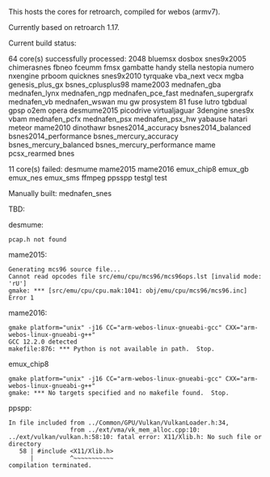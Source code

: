 This hosts the cores for retroarch, compiled for webos (armv7).

Currently based on retroarch 1.17.

Current build status:

64 core(s) successfully processed:
	2048 bluemsx dosbox snes9x2005 chimerasnes fbneo fceumm fmsx
	gambatte handy stella nestopia numero nxengine prboom quicknes
	snes9x2010 tyrquake vba_next vecx mgba genesis_plus_gx
	bsnes_cplusplus98 mame2003 mednafen_gba mednafen_lynx
	mednafen_ngp mednafen_pce_fast mednafen_supergrafx mednafen_vb
	mednafen_wswan mu gw prosystem 81 fuse lutro tgbdual gpsp
	o2em opera desmume2015 picodrive virtualjaguar 3dengine
	snes9x vbam mednafen_pcfx mednafen_psx mednafen_psx_hw
	yabause hatari meteor mame2010 dinothawr bsnes2014_accuracy
	bsnes2014_balanced bsnes2014_performance bsnes_mercury_accuracy
	bsnes_mercury_balanced bsnes_mercury_performance mame pcsx_rearmed
	bnes
 
11 core(s) failed:
   desmume mame2015 mame2016 emux_chip8 emux_gb emux_nes
   emux_sms ffmpeg ppsspp testgl test

Manually built:
   mednafen_snes

TBD:

desmume:
```
pcap.h not found
```

mame2015:
```
Generating mcs96 source file...
Cannot read opcodes file src/emu/cpu/mcs96/mcs96ops.lst [invalid mode: 'rU']
gmake: *** [src/emu/cpu/cpu.mak:1041: obj/emu/cpu/mcs96/mcs96.inc] Error 1
```

mame2016:
```
gmake platform="unix" -j16 CC="arm-webos-linux-gnueabi-gcc" CXX="arm-webos-linux-gnueabi-g++" 
GCC 12.2.0 detected
makefile:876: *** Python is not available in path.  Stop.
```

emux_chip8
```
gmake platform="unix" -j16 CC="arm-webos-linux-gnueabi-gcc" CXX="arm-webos-linux-gnueabi-g++" 
gmake: *** No targets specified and no makefile found.  Stop.
```

ppspp:
```
In file included from ../Common/GPU/Vulkan/VulkanLoader.h:34,
                 from ../ext/vma/vk_mem_alloc.cpp:10:
../ext/vulkan/vulkan.h:58:10: fatal error: X11/Xlib.h: No such file or directory
   58 | #include <X11/Xlib.h>
      |          ^~~~~~~~~~~~
compilation terminated.
```
